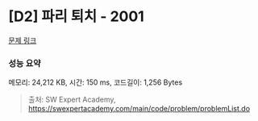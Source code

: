 # [D2] 파리 퇴치 - 2001 

[문제 링크](https://swexpertacademy.com/main/code/problem/problemDetail.do?contestProbId=AV5PzOCKAigDFAUq) 

### 성능 요약

메모리: 24,212 KB, 시간: 150 ms, 코드길이: 1,256 Bytes



> 출처: SW Expert Academy, https://swexpertacademy.com/main/code/problem/problemList.do